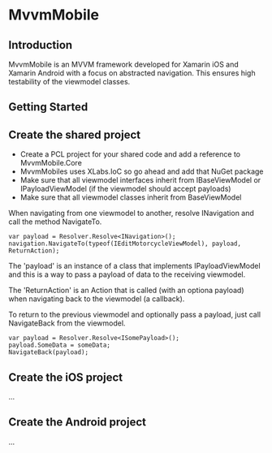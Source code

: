 # MvvmMobile #
## Introduction ##
MvvmMobile is an MVVM framework developed for Xamarin iOS and Xamarin Android with a focus on abstracted navigation. This ensures high testability of the viewmodel classes.

## Getting Started ##

## Create the shared project ##
- Create a PCL project for your shared code and add a reference to MvvmMobile.Core
- MvvmMobiles uses XLabs.IoC so go ahead and add that NuGet package
- Make sure that all viewmodel interfaces inherit from IBaseViewModel or IPayloadViewModel (if the viewmodel should accept payloads)
- Make sure that all viewmodel classes inherit from BaseViewModel

When navigating from one viewmodel to another, resolve INavigation and call the method NavigateTo.
```
var payload = Resolver.Resolve<INavigation>();
navigation.NavigateTo(typeof(IEditMotorcycleViewModel), payload, ReturnAction);
```
The 'payload' is an instance of a class that implements IPayloadViewModel and this is a way to pass a payload of data to the receiving viewmodel.

The 'ReturnAction' is an Action that is called (with an optiona payload) when navigating back to the viewmodel (a callback).

To return to the previous viewmodel and optionally pass a payload, just call NavigateBack from the viewmodel.
```
var payload = Resolver.Resolve<ISomePayload>();
payload.SomeData = someData;
NavigateBack(payload);
```


## Create the iOS project ##
...

## Create the Android project ##
...
